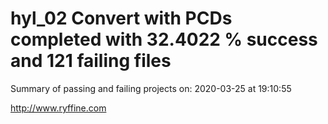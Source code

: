 # hyl_02 Convert with PCDs completed with 32.4022 % success and 121 failing files

Summary of passing and failing projects on: 2020-03-25 at 19:10:55

http://www.ryffine.com
